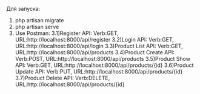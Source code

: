 Для запуска:
1) php artisan migrate
2) php artisan serve
3) Use Postman:
3.1)Register API: Verb:GET, URL:http://localhost:8000/api/register
3.2)Login API: Verb:GET, URL:http://localhost:8000/api/login
3.3)Product List API: Verb:GET, URL:http://localhost:8000/api/products
3.4)Product Create API: Verb:POST, URL:http://localhost:8000/api/products
3.5)Product Show API: Verb:GET, URL:http://localhost:8000/api/products/{id}
3.6)Product Update API: Verb:PUT, URL:http://localhost:8000/api/products/{id}
3.7)Product Delete API: Verb:DELETE, URL:http://localhost:8000/api/products/{id}
